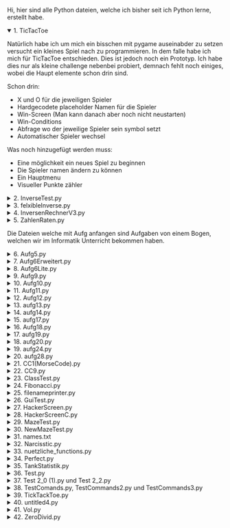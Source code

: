 Hi, hier sind alle Python dateien, welche ich bisher seit ich Python lerne, erstellt habe.

<details open>
  <summary>1. TicTacToe</summary>

  Natürlich habe ich um mich ein bisschen mit pygame auseinabder zu setzen versucht ein kleines Spiel nach zu programmieren. In dem falle habe ich mich für TicTacToe entschieden.
  Dies ist jedoch noch ein Prototyp. Ich habe dies nur als kleine challenge nebenbei probiert, demnach fehlt noch einiges, wobei die Haupt elemente schon drin sind.

  Schon drin:
  * X und O für die jeweiligen Spieler
  * Hardgecodete placeholder Namen für die Spieler
  * Win-Screen (Man kann danach aber noch nicht neustarten)
  * Win-Conditions
  * Abfrage wo der jeweilige Spieler sein symbol setzt
  * Automatischer Spieler wechsel

  Was noch hinzugefügt werden muss:
  * Eine möglichkeit ein neues Spiel zu beginnen
  * Die Spieler namen ändern zu können
  * Ein Hauptmenu
  * Visueller Punkte zähler
  
</details>


<details>
  <summary>2. InverseTest.py</summary>

  Dies war mein erster versuch an einem komplexen Projekt. Denn da wir im Mathe Unterricht gerade Inversen berechnen hatten, dachte ich mir, dass es doch eine witzige Idee sei, daraus ein Python Script zu machen, welches mir die Inverse einer 2x2 Matrix ausrechnet oder den Gauß an einer 3x3 Matrix anwendet.
  
</details>


<details>
  <summary>3. felxibleInverse.py</summary>

  Dies ist quasi die 2. iteration meines Inversen Tests aus Punkt 2. Bei dem Script soll man die größe der Matrix frei bestimmen können, hat funktioniert auch mit 2x2 Matrizen, aber darüber hinaus jedoch nicht mehr ganz und da dies nur ein kleines nebenprojekt ist, habe ich da auch nicht so viel energie mehr reingesteck den Fehler zu finden, weshalb ich lieber ein komplett neues Script dafür geschrieben habe.
  
</details>


<details>
  <summary>4. InversenRechnerV3.py</summary>

  Dies ist nun dieses neue Script, welches in Punkt 3 erwähnt wurde, welches ich geschrieben habe, um nochmal einen kompletten neuanfang an dem ganzen zu wagen. für diesen hatte ich auch im allgemeinen viel mehr funktionaltät geplant, wovon ich auch schon ein wenig implementiert habe, jedoch hatte die Schule dann noch mehr Zeit in anspruch genommen, wodurch ich die arbeit an diesem Script komplett vergessen hatte.
  Hier kann man aber wenigstens schonmal die help funktion verwenden.
  
</details>


<details>
  <summary>5. ZahlenRaten.py</summary>

  Dies ist mein erstes kleines Spiel welches ich probiert hatte. Es ist ein kleines Spiel wo man eine zufällige Zahl zwischen 0 und 100 erraten muss, es gibt sogar Tipps wenn man es nicht schafft und am ende wird auch ausgegeben mit wie vielen versuchen man die Zahl erraten hat.
  
</details>


Die Dateien welche mit Aufg anfangen sind Aufgaben von einem Bogen, welchen wir im Informatik Unterricht bekommen haben.

<details>
  <summary>6. Aufg5.py</summary>

  Hier lautete die Aufgabe:  
  Entwerfen Sie ein Script, um für einen eingegebenen Umsatz die Kategorie zu bestimmen. Als Umsätze der Kategorie A zählen Umsätze von mehr als 10.000 €, der Kategorie B entsprechen Umsätze zwischen 1000 € und 10.000 € und Kategorie C sind Umsätze unter 1000 €.
  
</details>


<details>
  <summary>7. Aufg6Erweitert.py</summary>

  Hier lautete die Aufgabe:  
  Entwerfen Sie ein Script, um für einen eingegebenen Betrag den Rabatt- und Zahlbetrag zu berechnen. Bei einem Betrag von über 100€ werden 5% und ab einem Mindestbetrag von 500€ werden 10% Rabatt gewährt
  
</details>


<details>
  <summary>8. Aufg6Lite.py</summary>

  Die Aufgabe war hier die selbe wie bei 7, nur ist dieses Script ein bisschen kleiner geschrieben
  
</details>


<details>
  <summary>9. Aufg9.py</summary>

  Hier lautete die Aufgabe:  
  Entwerfen Sie ein Script, um für ein eingegebenes Body-Mass-Index (BMI) zu ermitteln, wie die entsprechende Gewichtskategorie heißt und geben Sie diese aus.
  
</details>


<details>
  <summary>10. Aufg10.py</summary>

  Hier lautete die Aufgabe:  
  Entwerfen Sie ein Script, um für ein eingegebenes Jahr zu bestimmen, ob es sich um ein Schaltjahr handelt. Ein Schaltjahr ist durch 4 teilbar, nicht aber, wenn es durch 4 und 100 teilbar ist, jedoch ist es ein Schaltjahr, wenn es durch 4, 100 und 400 teilbar ist.
  
</details>


<details>
  <summary>11. Aufg11.py</summary>

  Hier lautete die Aufgabe:  
  Entwerfen Sie ein Script, um in zwei eingegebenen Zeichenketten zu überprüfen, ob einige Buchstaben jeweils darin vorkommen.
  
</details>


<details>
  <summary>12. Aufg12.py</summary>

  Hier lautete die Aufgabe:  
  Entwerfen Sie ein Script, um für eine eingegebene Zahl zu überprüfen, ob sie eine perfekte (vollkommene) Zahl ist! Eine perfekte Zahl ist eine Zahl, deren Summe aller echten Teiler (positiven Teiler außer der Zahl selbst) gleich der Zahl selbst ist.
  
</details>


<details>
  <summary>13. aufg13.py</summary>

  Hier lautete die Aufgabe:  
  Entwerfen Sie ein Script, um für eine eingegebene Dualzahl den Dezimalwert auszugeben.
  
</details>


<details>
  <summary>14. aufg14.py</summary>

  Hier lautete die Aufgabe:  
  Entwerfen Sie ein Script, um für eine eingegebene Zahl in Hexadezimaldarstellung den Dezimalwert auszugeben.
  
</details>


<details>
  <summary>15. aufg17.py</summary>

  Hier lautete die Aufgabe:  
  Entwerfen Sie ein Script, um die Übereinstimmung der letzten Ziffern einer ersten eingegebenen Zahl mit den Ziffern einer zweiten eingegebenen Zahl zu überprüfen. Die Anzahl der zu prüfenden letzten Ziffern entspricht der Anzahl der Ziffern der zweiten Zahl (bspw. werden bei 11 die letzten 2, bei 111 die letzten 3 Ziffern geprüft).
  
</details>


<details>
  <summary>16. Aufg18.py</summary>

  Hier lautete die Aufgabe:  
  Entwerfen Sie ein Script, um zu bestimmen, ob eine eingegebene Zahl eine narzisstische Zahl ist. Eine narzisstische Zahl ist eine Zahl, deren Summe ihrer Ziffern, jeweils potenziert mit dem Stellenwert, wieder die Zahl selbst ergibt.
  
</details>


<details>
  <summary>17. aufg19.py</summary>

  Hier lautete die Aufgabe:  
  Entwerfen Sie ein Script, um zu bestimmen, ob bei einer eingegebenen Anzahl von kleinen und großen Kisten mit unterschiedlichen Höhen, ein gewünschtes Kistenstapel gestapelt werden kann. Kleine Kisten haben die Höhe 1 und große Kisten haben die Höhe 5.
  
</details>


<details>
  <summary>18. aufg20.py</summary>

  Hier lautete die Aufgabe:  
  Entwerfen Sie ein Script, um in einer eingegebenen Zeichenkette die relative und absolute Häufigkeit von Vokalen (a, e, i, o, u) zu bestimmen.
  
</details>


<details>
  <summary>19. aufg24.py</summary>

  Hier lautete die Aufgabe:  
  Entwerfen Sie ein Script, um eine eingegebene Zeichenkette zu formatieren. Befindet sich ein "\_" vor einem Wort, dann wird das gesamte Wort groß geschrieben. Befindet sich ein "\_" hinter dem Wort, dann wird das gesamte Wort klein geschrieben. Befindet sich "\_" vor und hinter einem Wort, dann zählt das letzte Zeichen. Befindet sich "\_" zwischen zwei Worten, dann gehört zur Zeichenkette. Hat es kein Formatierungszeichen, dann bleibt das Wort unverändert.
  
</details>


<details>
  <summary>20. aufg28.py</summary>

  Hier lautete die Aufgabe:  
  Entwerfen Sie ein Script, um Passwörter aus einer eingegebenen Zeichenkette zu bilden.
  
</details>


<details>
  <summary>21. CC1(MorseCode).py</summary>

  In dieser Challenge war es die Aufgabe eine Morse-Code übersetzer zu schreiben.  
  Meinem habe ich folgende funktionen gegeben:
  * Alle gängigen Zeichen, die man so benutzen würde
  * Übersetzen in beide richtungen
  * Auswahlmöglichkeit zwischen mehreren wegen ein Leerzeichen darzustellen 

  > [Übrigens]
  > Dies ist die erste Challenge von der Website "https://www.codecademy.com/resources/blog/advanced-python-code-challenges/".
  
</details>


<details>
  <summary>22. CC9.py</summary>

  In dieser Challenge war es die Aufgabe eine funktion zu schreiben, welche eine Nummer akzeptiert und das ergebnis daraus zurück gibt, welches aus der größtmöglichsten Zahl, die man aus den Ziffern dieser Zahl machen kann, minus der kleinsten Zahl, die man aus den Ziffern machen kann, besteht.

  > [Übrigens]
  > Dies ist die neunte Challenge von der Website "https://www.codecademy.com/resources/blog/advanced-python-code-challenges/".
  
</details>


<details>
  <summary>23. ClassTest.py</summary>

  Mein erster Test mit Classes ohne mir vorher irgendwas dazu angeguckt zu haben.
  
</details>


<details>
  <summary>24. Fibonacci.py</summary>

  Ein kleines Script um eine Fibonacci Zahl zu ermitteln, weil ich mal eine in einem YouTube Video gesehen habe und mir gedacht habe, da kommt doch was nicht hin. Ich hatte recht, die Person hatte sich um eine Zahl verrechnet.
  
</details>


<details>
  <summary>25. filenameprinter.py</summary>

  Dies ist tatsächlich das Script welches ich geschrieben habe um mir eine liste zu erstellen, welche den namen von jedem Script usw. enthält und dazu noch ein bisschen mehr um die Formatierung für GitHub zu vereinfachen, damit ich das ganze einfach rüber kopieren konnte, um mir das schreiben der ganzen Beschreibungen zu vereinfachen.
  
</details>


<details>
  <summary>26. GuiTest.py</summary>

  Dies ist mein erster versuch an einem non-textbased Script bzw. mein erster versuch mal eine Library zu probieren, welche das erstellen eines GUIs ermöglicht.
  
</details>


<details>
  <summary>27. HackerScreen.py</summary>

  Dies war eine witzige Idee die ich kurz vor einer Studienfahrt hatte. Das prinzip ist simpel, einfach ein paar Hex werte recht schnell in eine Konsole printen, damit es schön so aussieht wie in diesen total übertriebenen Hacking Szenen in Serien. Der gendanke war, dass die reaktion von jemandem _nicht so Technikaffinen_ ist, recht witzig wäre, wenn diese Person das auf dem Bildschirm sieht, wenn ich mein Laptop offen stehen lasse.  
  Zu dieser Situation ist es leider nicht gekommen, aber die Blicke von Freunden, wenn ich denen das Script gezeigt habe, waren auch witzig.
  
</details>


<details>
  <summary>28. HackerScreenC.py</summary>

  Dieses Script ist quasi das aus Punkt 27, nur dass man jetzt die _breite_ einstellen kann, also mit wie vielen Hex werten von links nach rechts die Konsole gefüllt wird. Noch dazu ist das ganze jetzt bunt, dafür steht das C im namen, bzw. es steht für _**C**olor_, also Farbe.
  
</details>


<details>
  <summary>29. MazeTest.py</summary>

  Dieses Script war ein kleiner Test, ohne google oder sonst irgendwelche hilfsmittel, ein Script zu schreiben, welches ein Labyrith generiert. Dies hat für eine ganze weile ein bisschen funktioniert, als ich jedoch ein bisschen mehr hinzufügen wollte hatte es nichtmehr funktioniert, also habe ich das Script erstmal ruhen lassen, da mir das als test gereicht hat.
  
</details>


<details>
  <summary>30. NewMazeTest.py</summary>

  Dieses Script ist quasi die 2. Iteration von Punkt 29, welche ich begonnen hatte, weil ich mich nochmal daran versuchen wollte einen Labyrinth generator zu erstellen und weil ich diesmal auch ein kontrollierbares Symbol hinzufügen wollte (ein +), womit man diese Labyrinthe dann versuchen kann zu Lösen.  
  Hier ist auch eine weg generierung für den richtigen weg drin und ein + welches man bewegen kann und ein einstellbares Feld auf welchem man _laufen_ kann, der rest fehlt jedoch.
  
</details>


<details>
  <summary>31. names.txt</summary>

  Dies ist die Textdatei, welche ich mir unter Punkt 25 habe gernerieren lassen.
  
</details>


<details>
  <summary>32. Narcisstic.py</summary>

  Dies ist eine kleine Funktion welche ich für LeetCode geschrieben habe, um herauszufinden, ob die eingegebene Zahle eine Narzistische Zahl ist oder nicht.
  
</details>


<details>
  <summary>33. nuetzliche_functions.py</summary>

  Hier in dieses Script habe ich ein paar nützliche Funktionen hineingeschrieben, welche ich immer mal wieder benutze oder vielleich benutzen könnte.
  
</details>


<details>
  <summary>34. Perfect.py</summary>

  Dies ist eine kleine Funktion welche ich auch für LeetCode geschrieben habe, um herauszufinden, ob eine eingegebene Zahl eine Perfekte Zahl ist oder nicht.
  
</details>


<details>
  <summary>35. TankStatistik.py</summary>

  Dies ist ein kleines Scrip welches ich geschriben habe um meine Tankstellen besuche zu dokumentieren und daraus einfach statistiken machen zu können, habe ich jedoch noch nicht wirklich weit geführt. Man kann aber schon Eintäge eintragen und in einer json Datei speichern und andere bzw. vorherige _Statistiken_ laden.
  
</details>


<details>
  <summary>36. Test.py</summary>

  Dieses Script ist das aller erste Script welches ich mit Python erstellt habe. Es besteht quasi aus einer leicht abgeänderten Version des Beispiel Scripts aus dem Unterricht.
  
</details>


<details>
  <summary>37. Test 2_0 (1).py und Test 2_2.py</summary>

  Diese Scripte noch weiter veränderte versionen vom Script aus Punkt 36, weil ich im Unterrricht ein wenig langeweile hatte und ein bisschen mit Python rumtesten wollte.
  
</details>


<details>
  <summary>38. TestComands.py, TestCommands2.py und TestCommands3.py</summary>

  Dies sind 3 Scripte welche rein zum Testen sind, falls ich gerade an einem andren Script arbeite und dafür aber erst etwas testen muss. Ich habe drei davon gemacht, damit ich 3 dinge simultan testen kann, falls ich z. B. das was ich TestCommands.py geschrieben habe noch brauche, aber trotzdem etwas anderes z. B. sogar genau dafür, testen muss.
  
</details>


<details>
  <summary>39. TickTackToe.py</summary>

  TicTacToe.py müsste dank dem namen der Datei ziemlich selbst erklärend sein. Es ist mein erster TicTacToe veruch und dazu auch noch Text based.  
  Hier habe ich auch die Win-conditions für Punkt 1 hergehohlt, da ich keine lust hatte mir die nochmal von neuem auf zu schreiben.  
  Dies ist tatsächlich auch voll funktionsfähig, features sind:
  * Namens wahl für beide Spieler
  * Feldauswahl mit 1 - 9
  * Automatischer wechsel zwischen den Spielern
  * Erkennung von nicht möglichen Spielzügen
  * Erkennung wenn jemand gewonnen hat
  * Ausgabe von einem Gewonnen Text mit dem Namen des Gewinners
  
</details>


<details>
  <summary>40. untitled4.py</summary>

  Dieses Script ist eine TwoSum Funktion, welche ich für LeetCode geschrieben habe, wobei ich diese in PyCharm geschrieben habe, da ich den Editor besser finde.
  
</details>


<details>
  <summary>41. Vol.py</summary>

  Das ist ein recht neues Script, welches ich geschrieben habe, um einen ansatz für eine Lösung für eine Aufgabe aus dem Mathe Unterrich zu testen. Und zwar sollte man das maximale Volumen von einer Box ermitteln, welche man aus einer platte mit gewissen dimensionen formen kann. 
  
</details>


<details>
  <summary>42. ZeroDivid.py</summary>

  Dieses Script habe ich einfach nur erstellt um zu gucken, was in Python passiert, wenn man durch 0 teilt.
  
</details>
